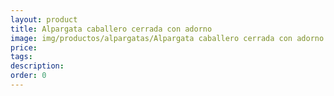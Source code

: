 ```yaml
---
layout: product
title: Alpargata caballero cerrada con adorno
image: img/productos/alpargatas/Alpargata caballero cerrada con adorno.webp
price: 
tags: 
description: 
order: 0
---
```

